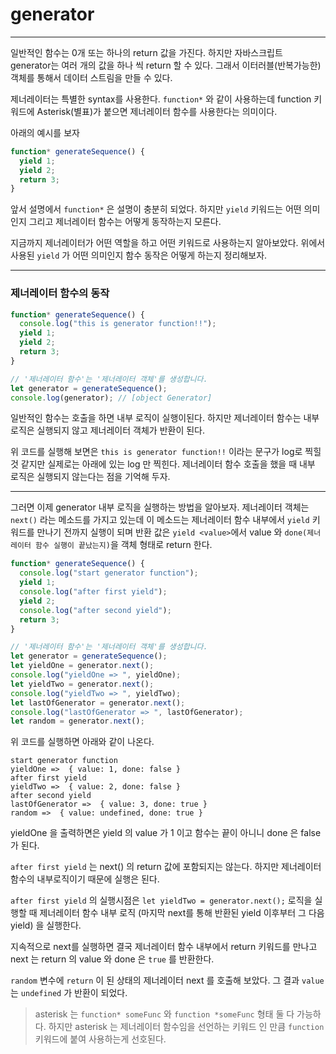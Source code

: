 # generator

---

일반적인 함수는 0개 또는 하나의 return 값을 가진다. 하지만 자바스크립트 generator는 여러 개의 값을 하나 씩 return 할 수 있다. 그래서 이터러블(반복가능한)객체를 통해서 데이터 스트림을 만들 수 있다.

제너레이터는 특별한 syntax를 사용한다. `function*` 와 같이 사용하는데 function 키워드에 Asterisk(별표)가 붙으면 제너레이터 함수를 사용한다는 의미이다.

아래의 예시를 보자

```js
function* generateSequence() {
  yield 1;
  yield 2;
  return 3;
}
```

앞서 설명에서 `function*` 은 설명이 충분히 되었다. 하지만 `yield` 키워드는 어떤 의미인지 그리고 제너레이터 함수는 어떻게 동작하는지 모른다.

지금까지 제너레이터가 어떤 역할을 하고 어떤 키워드로 사용하는지 알아보았다. 위에서 사용된 `yield` 가 어떤 의미인지 함수 동작은 어떻게 하는지 정리해보자.

---

### 제너레이터 함수의 동작

```js
function* generateSequence() {
  console.log("this is generator function!!");
  yield 1;
  yield 2;
  return 3;
}

// '제너레이터 함수'는 '제너레이터 객체'를 생성합니다.
let generator = generateSequence();
console.log(generator); // [object Generator]
```

일반적인 함수는 호출을 하면 내부 로직이 실행이된다. 하지만 제너레이터 함수는 내부 로직은 실행되지 않고 제너레이터 객체가 반환이 된다.

위 코드를 실행해 보면은 `this is generator function!!` 이라는 문구가 log로 찍힐 것 같지만 실제로는 아래에 있는 log 만 찍힌다.
제너레이터 함수 호출을 했을 때 내부 로직은 실행되지 않는다는 점을 기억해 두자.

---

그러면 이제 generator 내부 로직을 실행하는 방법을 알아보자.
제너레이터 객체는 `next()` 라는 메소드를 가지고 있는데 이 메소드는
제너레이터 함수 내부에서 `yield` 키워드를 만나기 전까지 실행이 되며 반환 값은 `yield <value>`에서 value 와 `done(제너레이터 함수 실행이 끝났는지)`을 객체 형태로 return 한다.

```js
function* generateSequence() {
  console.log("start generator function");
  yield 1;
  console.log("after first yield");
  yield 2;
  console.log("after second yield");
  return 3;
}

// '제너레이터 함수'는 '제너레이터 객체'를 생성합니다.
let generator = generateSequence();
let yieldOne = generator.next();
console.log("yieldOne => ", yieldOne);
let yieldTwo = generator.next();
console.log("yieldTwo => ", yieldTwo);
let lastOfGenerator = generator.next();
console.log("lastOfGenerator => ", lastOfGenerator);
let random = generator.next();
```

위 코드를 실행하면 아래와 같이 나온다.

```
start generator function
yieldOne =>  { value: 1, done: false }
after first yield
yieldTwo =>  { value: 2, done: false }
after second yield
lastOfGenerator =>  { value: 3, done: true }
random =>  { value: undefined, done: true }
```

yieldOne 을 출력하면은 yield 의 value 가 1 이고 함수는 끝이 아니니 done 은 false 가 된다.

`after first yield` 는 next() 의 return 값에 포함되지는 않는다. 하지만 제너레이터 함수의 내부로직이기 때문에 실행은 된다.

`after first yield` 의 실행시점은 `let yieldTwo = generator.next();` 로직을 실행할 때 제너레이터 함수 내부 로직 (마지막 next를 통해 반환된 yield 이후부터 그 다음 yield) 을 실행한다.

지속적으로 next를 실행하면 결국 제너레이터 함수 내부에서 return 키워드를 만나고 next 는 return 의 value 와 done 은 `true` 를 반환한다.

`random` 변수에 `return` 이 된 상태의 제너레이터 next 를 호출해 보았다. 그 결과 `value` 는 `undefined` 가 반환이 되었다.

> asterisk 는 `function* someFunc` 와 `function *someFunc` 형태 둘 다 가능하다. 하지만 asterisk 는 제너레이터 함수임을 선언하는 키워드 인 만큼 `function` 키워드에 붙여 사용하는게 선호된다.
